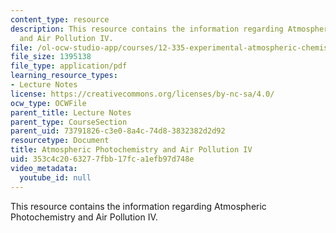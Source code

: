 ```yaml
---
content_type: resource
description: This resource contains the information regarding Atmospheric Photochemistry
  and Air Pollution IV.
file: /ol-ocw-studio-app/courses/12-335-experimental-atmospheric-chemistry-fall-2014/353c4c2063277fbb17fca1efb97d748e_MIT12_335F14_Lecture1_4.pdf
file_size: 1395138
file_type: application/pdf
learning_resource_types:
- Lecture Notes
license: https://creativecommons.org/licenses/by-nc-sa/4.0/
ocw_type: OCWFile
parent_title: Lecture Notes
parent_type: CourseSection
parent_uid: 73791826-c3e0-8a4c-74d8-3832382d2d92
resourcetype: Document
title: Atmospheric Photochemistry and Air Pollution IV
uid: 353c4c20-6327-7fbb-17fc-a1efb97d748e
video_metadata:
  youtube_id: null
---
```

This resource contains the information regarding Atmospheric Photochemistry and Air Pollution IV.